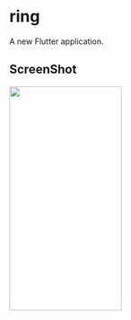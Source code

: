 # ring

A new Flutter application.

## ScreenShot
<img src="https://user-images.githubusercontent.com/62434308/98397777-88476500-2068-11eb-9990-d39075437dc6.png" width ="200" height="400" />
